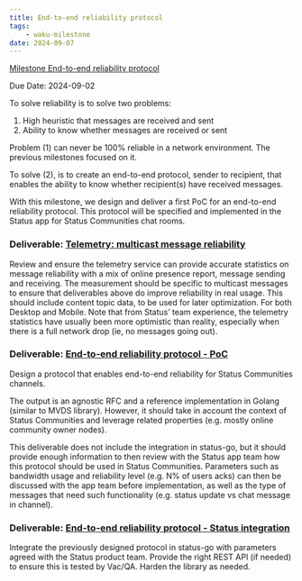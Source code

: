 ```yaml
---
title: End-to-end reliability protocol
tags:
    - waku-milestone
date: 2024-09-07
---
```


[Milestone End-to-end reliability protocol](https://github.com/waku-org/pm/milestone/29)

Due Date: 2024-09-02

To solve reliability is to solve two problems:

1. High heuristic that messages are received and sent
2. Ability to know whether messages are received or sent

Problem (1) can never be 100% reliable in a network environment. The previous milestones focused on it.

To solve (2), is to create an end-to-end protocol, sender to recipient, that enables the ability to know whether recipient(s) have received messages.

With this milestone, we design and deliver a first PoC for an end-to-end reliability protocol.
This protocol will be specified and implemented in the Status app for Status Communities chat rooms.

### Deliverable: [Telemetry: multicast message reliability](https://github.com/waku-org/pm/issues/192)

Review and ensure the telemetry service can provide accurate statistics on message reliability with a mix of online presence report, message sending and receiving.
The measurement should be specific to multicast messages to ensure that deliverables above do improve reliability in real usage.
This should include content topic data, to be used for later optimization.
For both Desktop and Mobile.
Note that from Status’ team experience, the telemetry statistics have usually been more optimistic than reality, especially when there is a full network drop (ie, no messages going out).

### Deliverable: [End-to-end reliability protocol - PoC](https://github.com/waku-org/pm/issues/193)

Design a protocol that enables end-to-end reliability for Status Communities channels.

The output is an agnostic RFC and a reference implementation in Golang (similar to MVDS library). However, it should take in account the context of Status Communities and leverage related properties (e.g. mostly online community owner nodes).

This deliverable does not include the integration in status-go, but it should provide enough information to then review with the Status app team how this protocol should be used in Status Communities. Parameters such as bandwidth usage and reliability level (e.g. N% of users acks) can then be discussed with the app team before implementation, as well as the type of messages that need such functionality (e.g. status update vs chat message in channel).

### Deliverable: [End-to-end reliability protocol - Status integration](https://github.com/waku-org/pm/issues/194)

Integrate the previously designed protocol in status-go with parameters agreed with the Status product team. Provide the right REST API (if needed) to ensure this is tested by Vac/QA.
Harden the library as needed.